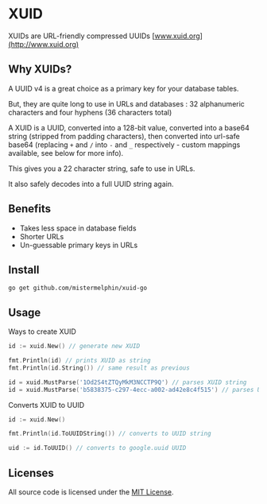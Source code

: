 # XUID

XUIDs are URL-friendly compressed UUIDs [www.xuid.org](http://www.xuid.org)

## Why XUIDs?

A UUID v4 is a great choice as a primary key for your database tables.

But, they are quite long to use in URLs and databases : 32 alphanumeric characters and four hyphens (36 characters total)

A XUID is a UUID, converted into a 128-bit value, converted into a base64 string (stripped from padding characters), then converted into url-safe base64 (replacing `+` and `/` into `-` and `_` respectively - custom mappings available, see below for more info).

This gives you a 22 character string, safe to use in URLs.

It also safely decodes into a full UUID string again.

## Benefits

* Takes less space in database fields
* Shorter URLs
* Un-guessable primary keys in URLs

## Install

```shell
go get github.com/mistermelphin/xuid-go
```

## Usage

Ways to create XUID
```go
id := xuid.New() // generate new XUID

fmt.Println(id) // prints XUID as string
fmt.Println(id.String()) // same result as previous

id = xuid.MustParse('1Od2S4tZTQyMkM3NCCTP9Q') // parses XUID string
id = xuid.MustParse('b5838375-c297-4ecc-a002-ad42e8c4f515') // parses UUID string and converts it to XUID
```

Converts XUID to UUID
```go
id := xuid.New()

fmt.Println(id.ToUUIDString()) // converts to UUID string

uid := id.ToUUID() // converts to google.uuid UUID
```

## Licenses

All source code is licensed under the [MIT License](LICENSE).

